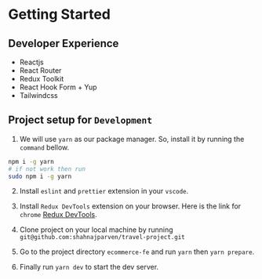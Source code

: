 # Getting Started

## Developer Experience

- Reactjs
- React Router
- Redux Toolkit
- React Hook Form + Yup
- Tailwindcss

## Project setup for `Development`

1. We will use `yarn` as our package manager. So, install it by running the `command` bellow.

```bash
npm i -g yarn
# if not work then run
sudo npm i -g yarn
```

2. Install `eslint` and `prettier` extension in your `vscode`.

3. Install `Redux DevTools` extension on your browser. Here is the link for `chrome` <a href="https://chrome.google.com/webstore/detail/redux-devtools/lmhkpmbekcpmknklioeibfkpmmfibljd" target="_blank">Redux DevTools</a>.

4. Clone project on your local machine by running `git@github.com:shahnajparven/travel-project.git`

5. Go to the project directory `ecommerce-fe` and run `yarn` then `yarn prepare`.

6. Finally run `yarn dev` to start the dev server.
